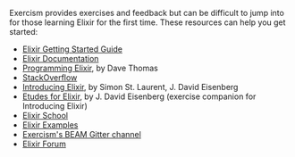 Exercism provides exercises and feedback but can be difficult to jump into for
those learning Elixir for the first time. These resources can help you get
started:

* [Elixir Getting Started Guide](http://elixir-lang.org/getting-started/introduction.html)
* [Elixir Documentation](http://elixir-lang.org/docs/stable/elixir/)
* [Programming Elixir](https://pragprog.com/book/elixir13/programming-elixir-1-3), by Dave Thomas
* [StackOverflow](http://stackoverflow.com/questions/tagged/elixir)
* [Introducing Elixir](http://shop.oreilly.com/product/0636920030584.do), by Simon St. Laurent, J. David Eisenberg
* [Etudes for Elixir](https://github.com/oreillymedia/etudes-for-elixir), by J. David Eisenberg (exercise companion for Introducing Elixir)
* [Elixir School](https://elixirschool.com)
* [Elixir Examples](https://elixir-examples.github.io/)
* [Exercism's BEAM Gitter channel](https://gitter.im/exercism/xerlang)
* [Elixir Forum](https://elixirforum.com/)
